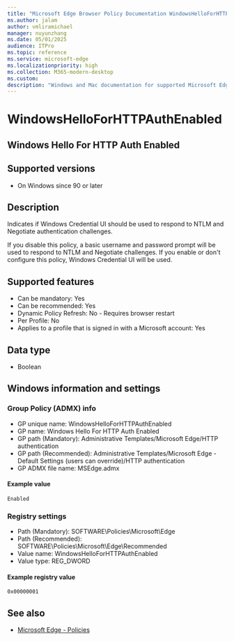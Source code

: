 ```yaml
---
title: "Microsoft Edge Browser Policy Documentation WindowsHelloForHTTPAuthEnabled"
ms.author: jalam
author: vmliramichael
manager: nuyunzhang
ms.date: 05/01/2025
audience: ITPro
ms.topic: reference
ms.service: microsoft-edge
ms.localizationpriority: high
ms.collection: M365-modern-desktop
ms.custom:
description: "Windows and Mac documentation for supported Microsoft Edge Browser policy: Windows Hello For HTTP Auth Enabled"
---
```


<!--THIS FILE IS AUTOMATICALLY GENERATED. MANUAL CHANGES WILL BE OVERWRITTEN.-->
<!--Please contact the Microsoft Edge Manageability team with any questions.-->

# WindowsHelloForHTTPAuthEnabled

## Windows Hello For HTTP Auth Enabled


## Supported versions

- On Windows since 90 or later

## Description

Indicates if Windows Credential UI should be used to respond to NTLM and Negotiate authentication challenges.

If you disable this policy, a basic username and password prompt will be used to respond to NTLM and Negotiate challenges. If you enable or don't configure this policy, Windows Credential UI will be used.

## Supported features

- Can be mandatory: Yes
- Can be recommended: Yes
- Dynamic Policy Refresh: No - Requires browser restart
- Per Profile: No
- Applies to a profile that is signed in with a Microsoft account: Yes

## Data type

- Boolean

## Windows information and settings

### Group Policy (ADMX) info

- GP unique name: WindowsHelloForHTTPAuthEnabled
- GP name: Windows Hello For HTTP Auth Enabled
- GP path (Mandatory): Administrative Templates/Microsoft Edge/HTTP authentication
- GP path (Recommended): Administrative Templates/Microsoft Edge - Default Settings (users can override)/HTTP authentication
- GP ADMX file name: MSEdge.admx

#### Example value

```
Enabled
```

### Registry settings

- Path (Mandatory): SOFTWARE\Policies\Microsoft\Edge
- Path (Recommended): SOFTWARE\Policies\Microsoft\Edge\Recommended
- Value name: WindowsHelloForHTTPAuthEnabled
- Value type: REG_DWORD

#### Example registry value

```
0x00000001
```


## See also
- [Microsoft Edge - Policies](../microsoft-edge-policies.md)
